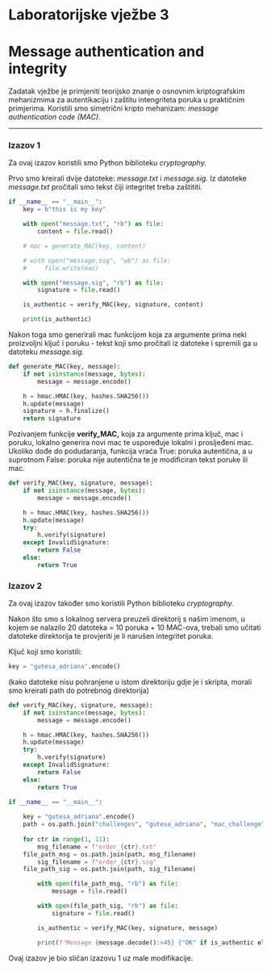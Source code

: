 # Laboratorijske vježbe 3

# Message authentication and integrity

Zadatak vježbe je primjeniti teorijsko znanje o osnovnim kriptografskim mehanizmima za autentikaciju i zaštitu intengriteta poruka u praktičnim primjerima. Koristili smo simetrični kripto mehanizam: *message authentication code (MAC).*

---

### Izazov 1

Za ovaj izazov koristili smo Python biblioteku *cryptography.*

Prvo smo kreirali dvije datoteke: *message.txt* i *message.sig.* Iz datoteke *message.txt* pročitali smo tekst čiji integritet treba zaštititi. 

```python
if __name__ == "__main__":
    key = b"this is my key"

    with open("message.txt", "rb") as file:
        content = file.read()

    # mac = generate_MAC(key, content)

    # with open("message.sig", "wb") as file:
    #     file.write(mac)

    with open("message.sig", "rb") as file:
        signature = file.read()

    is_authentic = verify_MAC(key, signature, content)

    print(is_authentic)
```

Nakon toga smo generirali mac funkcijom koja za argumente prima neki proizvoljni ključ i poruku - tekst koji smo pročitali iz datoteke i spremili ga u datoteku *message.sig.* 

```python
def generate_MAC(key, message):
    if not isinstance(message, bytes):
        message = message.encode()

    h = hmac.HMAC(key, hashes.SHA256())
    h.update(message)
    signature = h.finalize()
    return signature
```

Pozivanjem funkcije **verify_MAC,** koja za argumente prima ključ, mac i poruku, lokalno generira novi mac te uspoređuje lokalni i prosljeđeni mac. Ukoliko dođe do podudaranja, funkcija vraća True: poruka autentična, a u suprotnom False: poruka nije autentična te je modificiran tekst poruke ili mac.

```python
def verify_MAC(key, signature, message):
    if not isinstance(message, bytes):
        message = message.encode()

    h = hmac.HMAC(key, hashes.SHA256())
    h.update(message)
    try:
        h.verify(signature)
    except InvalidSignature:
        return False
    else:
        return True
```

### Izazov 2

Za ovaj izazov također smo koristili Python biblioteku *cryptography.*

Nakon što smo s lokalnog servera preuzeli direktorij s našim imenom, u kojem se nalazilo 20 datoteka = 10 poruka + 10 MAC-ova, trebali smo učitati datoteke direktorija te provjeriti je li narušen integritet poruka. 

Ključ koji smo koristili:

```python
key = "gutesa_adriana".encode()
```

(kako datoteke nisu pohranjene u istom direktoriju gdje je i skripta, morali smo kreirati path do potrebnog direktorija)

```python
def verify_MAC(key, signature, message):
    if not isinstance(message, bytes):
        message = message.encode()

    h = hmac.HMAC(key, hashes.SHA256())
    h.update(message)
    try:
        h.verify(signature)
    except InvalidSignature:
        return False
    else:
        return True

if __name__ == "__main__":
	
    key = "gutesa_adriana".encode()
    path = os.path.join("challenges", "gutesa_adriana", "mac_challenge")
    
    for ctr in range(1, 11):
        msg_filename = f"order_{ctr}.txt"
	file_path_msg = os.path.join(path, msg_filename)
        sig_filename = f"order_{ctr}.sig"
	file_path_sig = os.path.join(path, sig_filename)

        with open(file_path_msg, "rb") as file:
            message = file.read()

        with open(file_path_sig, "rb") as file:
            signature = file.read()

        is_authentic = verify_MAC(key, signature, message)

        print(f'Message {message.decode():>45} {"OK" if is_authentic else "NOK":<6}')
```

Ovaj izazov je bio sličan izazovu 1 uz male modifikacije.
